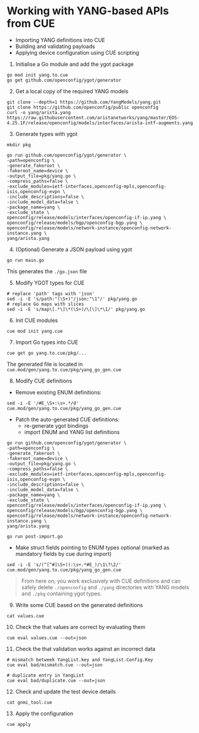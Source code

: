 
# Working with YANG-based APIs from CUE

* Importing YANG definitions into CUE
* Building and validating payloads
* Applying device configuration using CUE scripting


1. Initialise a Go module and add the ygot package

```
go mod init yang.to.cue
go get github.com/openconfig/ygot/generator
```

2. Get a local copy of the required YANG models

```
git clone --depth=1 https://github.com/YangModels/yang.git
git clone https://github.com/openconfig/public openconfig
curl -o yang/arista.yang https://raw.githubusercontent.com/aristanetworks/yang/master/EOS-4.25.1F/release/openconfig/models/interfaces/arista-intf-augments.yang
```

3. Generate types with ygot

```
mkdir pkg

go run github.com/openconfig/ygot/generator \
-path=openconfig \
-generate_fakeroot \
-fakeroot_name=device \
-output_file=pkg/yang.go \
-compress_paths=false \
-exclude_modules=ietf-interfaces,openconfig-mpls,openconfig-isis,openconfig-evpn \
-include_descriptions=false \
-include_model_data=false \
-package_name=yang \
-exclude_state \
openconfig/release/models/interfaces/openconfig-if-ip.yang \
openconfig/release/models/bgp/openconfig-bgp.yang \
openconfig/release/models/network-instance/openconfig-network-instance.yang \
yang/arista.yang
```

4. (Optional) Generate a JSON payload using ygot

```
go run main.go
```

This generates the `./go.json` file



5. Modify YGOT types for CUE

```
# replace 'path' tags with 'json'
sed -i -E 's/path:"(\S+)"/json:"\1"/' pkg/yang.go
# replace Go maps with slices
sed -i -E 's/map\[.*\]\*(\S+)/\[\]\*\1/' pkg/yang.go
```


6. Init CUE modules

```
cue mod init yang.cue
```

7. Import Go types into CUE

```
cue get go yang.to.cue/pkg/...
```

The generated file is located in `cue.mod/gen/yang.to.cue/pkg/yang_go_gen.cue`

8.  Modify CUE definitions

* Remove existing ENUM definitions:

```
sed -i -E '/#E_\S+:\s+.*/d' cue.mod/gen/yang.to.cue/pkg/yang_go_gen.cue 
```
* Patch the auto-generated CUE definitions:
  * re-generate ygot bindings 
  * import ENUM and YANG list definitions

```
go run github.com/openconfig/ygot/generator \
-path=openconfig \
-generate_fakeroot \
-fakeroot_name=device \
-output_file=pkg/yang.go \
-compress_paths=false \
-exclude_modules=ietf-interfaces,openconfig-mpls,openconfig-isis,openconfig-evpn \
-include_descriptions=false \
-include_model_data=false \
-package_name=yang \
-exclude_state \
openconfig/release/models/interfaces/openconfig-if-ip.yang \
openconfig/release/models/bgp/openconfig-bgp.yang \
openconfig/release/models/network-instance/openconfig-network-instance.yang \
yang/arista.yang

go run post-import.go
```


* Make struct fields pointing to ENUM types optional (marked as mandatory fields by cue during import)

```
sed -i -E 's/(^[^#]\S+)(:\s+.*#E_)/\1\?\2/' cue.mod/gen/yang.to.cue/pkg/yang_go_gen.cue
```

> From here on, you work exclusively with CUE definitions and can safely delete `./openconfig` and `./yang` directories with YANG models and `./pkg` containing ygot types.

9. Write some CUE based on the generated definitions

```
cat values.cue
```

10. Check the that values are correct by evaluating them

```
cue eval values.cue --out=json
```

11. Check the that validation works against an incorrect data

```
# mismatch betweek YangList.key and YangList.Config.Key
cue eval bad/mismatch.cue --out=json

# duplicate entry in YangList
cue eval bad/duplicate.cue --out=json
```


12. Check and update the test device details

```
cat gnmi_tool.cue
```

13. Apply the configuration

```
cue apply
```
